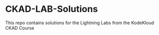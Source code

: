 # CKAD-LAB-Solutions
This repo contains solutions for the Lightning Labs from the KodeKloud CKAD Course
